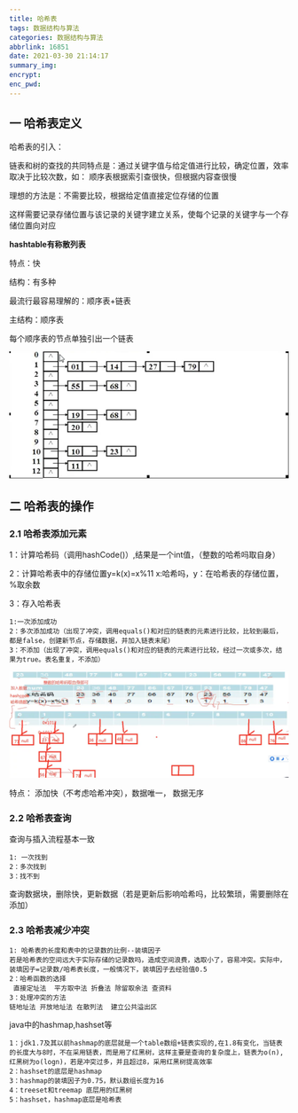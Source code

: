 ```yaml
---
title: 哈希表
tags: 数据结构与算法
categories: 数据结构与算法
abbrlink: 16851
date: 2021-03-30 21:14:17
summary_img:
encrypt:
enc_pwd:
---
```


## 一 哈希表定义

哈希表的引入：

​	链表和树的查找的共同特点是：通过关键字值与给定值进行比较，确定位置，效率取决于比较次数，如： 顺序表根据索引查很快，但根据内容查很慢

理想的方法是：不需要比较，根据给定值直接定位存储的位置

这样需要记录存储位置与该记录的关键字建立关系，使每个记录的关键字与一个存储位置向对应

**hashtable有称散列表**

特点：快

结构：有多种

最流行最容易理解的：顺序表+链表

主结构：顺序表

每个顺序表的节点单独引出一个链表

![img](/images/data/hxtb.png)

## 二 哈希表的操作

### 2.1 哈希表添加元素

1：计算哈希码（调用hashCode()）,结果是一个int值，（整数的哈希吗取自身）

2：计算哈希表中的存储位置y=k(x)=x%11 x:哈希吗，y：在哈希表的存储位置，%取余数

3：存入哈希表

```
1:一次添加成功
2：多次添加成功（出现了冲突，调用equals()和对应的链表的元素进行比较，比较到最后，都是false，创建新节点，存储数据，并加入链表末尾）
3：不添加（出现了冲突，调用equals()和对应的链表的元素进行比较，经过一次或多次，结果为true。表名重复，不添加）
```

![img](/images/data/hxtbtj.png)

特点： 添加快（不考虑哈希冲突），数据唯一， 数据无序

### 2.2 哈希表查询

查询与插入流程基本一致

```
1: 一次找到
2：多次找到
3：找不到
```

查询数据块，删除快，更新数据（若是更新后影响哈希吗，比较繁琐，需要删除在添加）

### 2.3 哈希表减少冲突

```
1: 哈希表的长度和表中的记录数的比例--装填因子
若是哈希表的空间远大于实际存储的记录数吗，造成空间浪费，选取小了，容易冲突。实际中，装填因子=记录数/哈希表长度，一般情况下，装填因子去经验值0.5
2：哈希函数的选择
 直接定址法  平方取中法 折叠法 除留取余法 查资料
3：处理冲突的方法
链地址法 开放地址法 在散列法  建立公共溢出区
```

java中的hashmap,hashset等

```
1：jdk1.7及其以前hashmap的底层就是一个table数组+链表实现的,在1.8有变化，当链表的长度大与8时，不在采用链表，而是用了红黑树，这样主要是查询的复杂度上，链表为o(n),红黑树为o(logn)，若是冲突过多，并且超过8，采用红黑树提高效率
2：hashset的底层是hashmap
3：hashmap的装填因子为0.75，默认数组长度为16
4：treeset和treemap 底层用的红黑树
5：hashset，hashmap底层是哈希表
```

